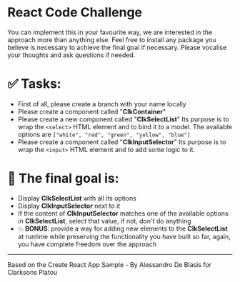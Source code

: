 # React Code Challenge

You can implement this in your favourite way, we are interested in the approach more than anything else.
Feel free to install any package you believe is necessary to achieve the final goal if necessary.
Please vocalise your thoughts and ask questions if needed.

# ✅ Tasks:
- First of all, please create a branch with your name locally
- Please create a component called "**ClkContainer**"
- Please create a new component called "**ClkSelectList**"
  Its purpose is to wrap the `<select>` HTML element and to bind it to a model. 
  The available options are `["white", "red", "green", "yellow", "blue"]`
- Please create a component called "**ClkInputSelector**" Its purpose is to wrap the `<input>` HTML element and to add some logic to it.

# 🏁 The final goal is:
- Display **ClkSelectList** with all its options
- Display **ClkInputSelector** next to it
- If the content of **ClkInputSelector** matches one of the available options in **ClkSelectList**,   select that value, if not, don't do anything
- 💥 **BONUS**: provide a way for adding new elements to the **ClkSelectList** at runtime while preserving the functionality you have built so far, again, you have complete freedom over the approach

------------------
Based on the Create React App Sample - By Alessandro De Blasis for Clarksons Platou